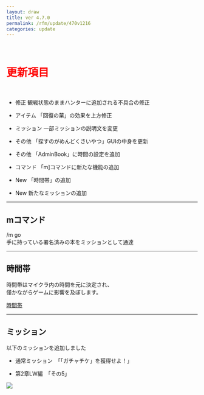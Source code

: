 ```yaml
---
layout: draw
title: ver 4.7.0
permalink: /rfm/update/470v1216
categories: update
---
```



<br>
<h1 id="1"><font color="red">更新項目</font></h1><br>

+ <span class="red-badge">修正</span> 観戦状態のままハンターに追加される不具合の修正

+ <span class="blue-badge">アイテム</span> 「回復の薬」の効果を上方修正

+ <span class="blue-badge">ミッション</span> 一部ミッションの説明文を変更

+ <span class="blue-badge">その他</span> 「探すのがめんどくさいやつ」GUIの中身を更新  

+ <span class="blue-badge">その他</span> 「AdminBook」に時間の設定を追加  

+ <span class="blue-badge">コマンド</span> 「m]コマンドに新たな機能の追加  

+ <span class="green-badge">New</span> 「時間帯」の追加

+ <span class="green-badge">New</span> 新たなミッションの追加




---------------------  
## mコマンド
  
/m go   
手に持っている署名済みの本をミッションとして通達

----------------------
## 時間帯
  
時間帯はマイクラ内の時間を元に決定され、  
僅かながらゲームに影響を及ぼします。  

[時間帯](http://web.njj12.net/rfm/climetime)
  
  

----------------------
## ミッション


以下のミッションを追加しました  

+ 通常ミッション　「「ガチャチケ」を獲得せよ！」
  
+ 第2章LW編　「その5」 

<a><img src="http://web.njj12.net/public/images/LW5-3.png"></a><br>
  

